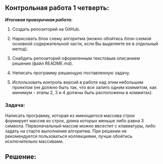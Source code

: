 ## Контрольная работа 1 четверть:

***Итоговая проверочная работа:***

1. Создать репозиторий на GitHub.

2. Нарисовать блок схему алгоритма (можно обойтись блок-схемой основной содержательной части, если Вы выделяете ее в отдельный метод).

3. Снабдить репозиторий оформленным текстовым описанием решения (файл README.md).

4. Неписать программу решающую поставленную задачу.

5. Использовать контроль версий в работе над этим небольшим проектом (не должно быть так, что все залито одним коммитом, как минимум - этапы 2, 3 и 4 должны быть расположены в коммитах).

### Задача: 
Написать программу, которая из имеющегося массива строк формирует массив из строк, длина которых меньше либо равна 3 символа.
Первоначальный массив можно ввсестит с клавиатуры, либо задать на старте выполнения алгоритма.
При решении не рекомендуется пользоваться коллекциями, лучше обойтись исключительно массивами.

## Решение:

